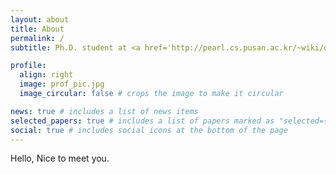 ```yaml
---
layout: about
title: About
permalink: /
subtitle: Ph.D. student at <a href='http://pearl.cs.pusan.ac.kr/~wiki/doku.php'>ALgorithm & Data Engineering Lab.</a> in <a href='https://pusan.ac.kr/eng/Main.do'>Pusan National University</a>.

profile:
  align: right
  image: prof_pic.jpg
  image_circular: false # crops the image to make it circular

news: true # includes a list of news items
selected_papers: true # includes a list of papers marked as "selected={true}"
social: true # includes social icons at the bottom of the page
---
```


Hello, Nice to meet you.
